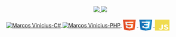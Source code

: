 <div align="center">
  <a href="https://github.com/marcosviniciusjau">
  <img height="180em" src="https://github-readme-stats.vercel.app/api?username=Marcos Vinicius&show_icons=true&theme=radical&include_all_commits=true&count_private=true"/>
  <img height="180em" src="https://github-readme-stats.vercel.app/api/top-langs/?username=Marcos Vinicius&layout=compact&langs_count=7&theme=radical"/>
</div>
<div style="display: inline_block"><br>
 
  <img align="center" alt="Marcos Vinicius-C#" height="30" width="40" src="https://icongr.am/devicon/csharp-original.svg?size=138&color=0d439c">
  <img align="center" alt="Marcos Vinicius-PHP" height="30" width="40" src="https://icongr.am/devicon/php-original.svg?size=128&color=currentColor">
  <img align="center" alt="Marcos Vinicius-HTML" height="30" width="40" src="https://raw.githubusercontent.com/devicons/devicon/master/icons/html5/html5-original.svg">
  <img align="center" alt="Marcos Vinicius-CSS" height="30" width="40" src="https://raw.githubusercontent.com/devicons/devicon/master/icons/css3/css3-original.svg">
  <img align="center" alt="Marcos Vinicius-Js" height="30" width="40" src="https://raw.githubusercontent.com/devicons/devicon/master/icons/javascript/javascript-plain.svg">
  
</div>
 
 ## 
